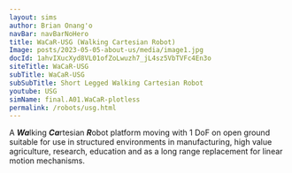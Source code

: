 ```yaml
---
layout: sims 
author: Brian Onang'o 
navBar: navBarNoHero 
title: WaCaR-USG (Walking Cartesian Robot) 
Image: posts/2023-05-05-about-us/media/image1.jpg 
docId: 1ahvIXucXyd8VL01ofZoLwuzh7_jL4sz5VbTVFc4En3o
siteTitle: WaCaR-USG
subTitle: WaCaR-USG
subSubTitle: Short Legged Walking Cartesian Robot
youtube: USG
simName: final.A01.WaCaR-plotless
permalink: /robots/usg.html
---
```


A ***Wa***lking  ***Ca***rtesian  ***R***obot platform moving with 1 DoF on open ground suitable for use in structured environments in manufacturing, high value agriculture, research, education and as a long range replacement for linear motion mechanisms.




